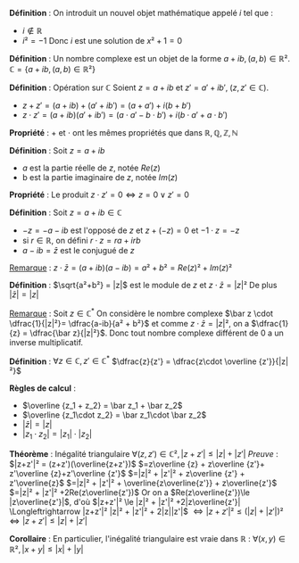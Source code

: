 
**Définition** : 
On introduit un nouvel objet mathématique appelé $i$ tel que : 
- $i \notin \mathbb R$ 
- $i² = -1$
Donc $i$ est une solution de $x² + 1 = 0$

**Définition** : 
Un nombre complexe est un objet de la forme $a+ib, (a,b) \in \mathbb R²$.
$\mathbb C = \{a + ib, (a,b) \in \mathbb R²\}$

**Définition** : Opération sur $\mathbb C$ 
Soient $z = a + ib$ et $z' = a' +ib', \;(z,z' \in \mathbb C)$.
- $z+z' = (a+ib)+(a'+ib') = (a + a') + i(b+b')$
- $z\cdot z' = (a+ib)(a'+ib') = (a\cdot a' - b \cdot b') + i(b\cdot a' + a\cdot b')$ 

**Propriété** : 
$+$ et $\cdot$ ont les mêmes propriétés que dans $\mathbb R, \mathbb Q, \mathbb Z, \mathbb N$ 

**Définition** : 
Soit $z = a + ib$ 
- $a$ est la partie réelle de $z$, notée $Re(z)$
- b est la partie imaginaire de $z$, notée $Im(z)$

**Propriété** : 
Le produit $z\cdot z' = 0 \Leftrightarrow z = 0 \lor z'= 0$ 

**Définition** : 
Soit $z = a+ib \in \mathbb C$ 
- $-z = -a -ib$ est l'opposé de $z$ et $z+(-z) = 0$ et $-1\cdot z = -z$
- si $r\in \mathbb R$, on défini $r\cdot z = ra + irb$ 
- $a-ib = \bar z$ est le conjugué de $z$

<u>Remarque</u> : 
$z \cdot \bar z = (a+ib)(a-ib)= a² + b² = Re(z)² + Im(z)²$

**Définition** : 
$\sqrt{a²+b²} = |z|$ est le module de $z$ et $z\cdot\bar z = |z|²$
De plus $|\bar z| = |z|$

<u>Remarque</u> : 
Soit $z\in \mathbb C^*$
On considère le nombre complexe $\bar z \cdot \dfrac{1}{|z|²}= \dfrac{a-ib}{a² + b²}$ et comme $z\cdot \bar z = |z|²$, on a $\dfrac{1}{z} = \dfrac{\bar z}{|z|²}$. 
Donc tout nombre complexe différent de $0$ a un inverse multiplicatif.

**Définition** : 
$\forall z \in \mathbb C, z'\in\mathbb C^*$
$\dfrac{z}{z'} = \dfrac{z\cdot \overline {z'}}{|z|²}$ 

**Règles de calcul** :
- $\overline {z_1 + z_2} = \bar z_1 + \bar z_2$ 
- $\overline {z_1\cdot z_2} = \bar z_1\cdot \bar z_2$ 
- $|\bar z| = |z|$
- $|z_1 \cdot z_2| = |z_1|\cdot|z_2|$

**Théorème** : Inégalité triangulaire
$\forall (z,z')\in\mathbb C², |z+z'| \le |z| +|z'|$ 
*Preuve* :
$|z+z'|² = (z+z')(\overline{z+z'})$
$=z\overline {z} + z\overline {z'}+ z'\overline {z}+z'\overline {z'}$ 
$=|z|² + |z'|² + z\overline {z'} + z'\overline{z}$
$=|z|² + |z'|² + \overline{z\overline{z'}} + z\overline{z'}$
$=|z|² + |z'|² +2Re(z\overline{z'})$
Or on a $Re(z\overline{z'})\le |z\overline{z'}|$, d'où 
$|z+z'|² \le |z|² + |z'|² +2|z\overline{z'}| \Longleftrightarrow |z+z'|² |z|² + |z'|² + 2|z||z'|$
$\Longleftrightarrow |z + z'|² \le (|z|+|z'|)²$
$\Longleftrightarrow |z+z'| \le |z| + |z'|$

**Corollaire** : 
En particulier, l'inégalité triangulaire est vraie dans $\mathbb R$ : 
$\forall (x,y)\in \mathbb R², |x+y| \le |x|+|y|$






